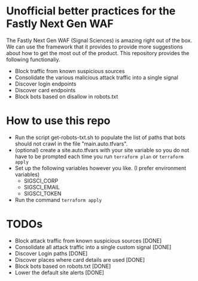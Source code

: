 # Unofficial better practices for the Fastly Next Gen WAF
The Fastly Next Gen WAF (Signal Sciences) is amazing right out of the box. We can use the framework that it provides to provide more suggestions about how to get the most out of the product. This repository provides the following functionaliy.

* Block traffic from known suspicious sources
* Consolidate the various malicious attack traffic into a single signal
* Discover login endpoints
* Discover card endpoints
* Block bots based on disallow in robots.txt

# How to use this repo
* Run the script get-robots-txt.sh to populate the list of paths that bots should not crawl in the file "main.auto.tfvars".
* (optional) create a site.auto.tfvars with your site variable so you do not have to be prompted each time you run `terraform plan` or `terraform apply`
* Set up the following variables however you like. (I prefer environment variables)  
    * SIGSCI_CORP
    * SIGSCI_EMAIL
    * SIGSCI_TOKEN
* Run the command `terraform apply`


# TODOs

* Block attack traffic from known suspicious sources [DONE]
* Consolidate all attack traffic into a single custom signal [DONE]
* Discover Login paths [DONE]
* Discover places where card details are used [DONE]
* Block bots based on robots.txt [DONE]
* Lower the default site alerts [DONE]

